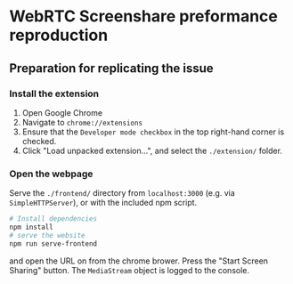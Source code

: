 # WebRTC Screenshare preformance reproduction

## Preparation for replicating the issue

### Install the extension

1. Open Google Chrome
2. Navigate to `chrome://extensions`
3. Ensure that the `Developer mode checkbox` in the top right-hand corner is checked.
4. Click "Load unpacked extension…", and select the `./extension/` folder.

### Open the webpage

Serve the `./frontend/` directory from `localhost:3000` (e.g. via `SimpleHTTPServer`), or with the included npm script.

```bash
# Install dependencies
npm install
# serve the website
npm run serve-frontend
```

and open the URL on from the chrome brower.
Press the "Start Screen Sharing" button.
The `MediaStream` object is logged to the console.
